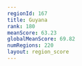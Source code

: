 ```yaml
---
regionId: 167
title: Guyana
rank: 180
meanScore: 63.23
globalMeanScore: 69.82
numRegions: 220
layout: region_score
---
```


